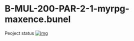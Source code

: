 # B-MUL-200-PAR-2-1-myrpg-maxence.bunel

Peoject status
[![img](https://github.com/EpitechPromo2028/B-MUL-200-PAR-2-1-myrpg-maxence.bunel/actions/workflows/workflow.yml/badge.svg)](https://github.com/EpitechPromo2028/B-MUL-200-PAR-2-1-myrpg-maxence.bunel/actions/workflows/workflow.yml)
